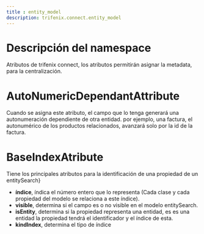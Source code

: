 ```yaml
---
title : entity_model
description: trifenix.connect.entity_model
---
```



# Descripción del namespace


Atributos de trifenix connect,
los atributos permitirán asignar la metadata, para la centralización.
# AutoNumericDependantAttribute
Cuando se asigna este atributo, el campo que lo tenga generará una autonumeración dependiente de otra entidad.
por ejemplo, una factura, el autonumérico de los productos relacionados, avanzará solo por la id de la factura.
# BaseIndexAtribute
Tiene los principales atributos para la identificación de una propiedad de un entitySearch}
* **índice**, índica el número entero que lo representa (Cada clase y cada propiedad del modelo se relaciona a este índice).
* **visible**, determina si el campo es o no visible en el modelo entitySearch.
* **isEntity**, determina si la propiedad representa una entidad, es es una entidad la propiedad tendrá el identificador y el índice de esta.
* **kindIndex**, determina el tipo de índice

